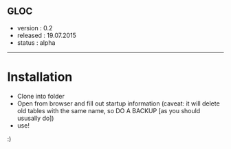 ## GLOC


* version  : 0.2
* released : 19.07.2015
* status   : alpha

------------------------

# Installation

* Clone into folder
* Open from browser and fill out startup information (caveat: it will delete old tables with the same name, so DO A BACKUP [as you should ususally do])
* use! 

:)
